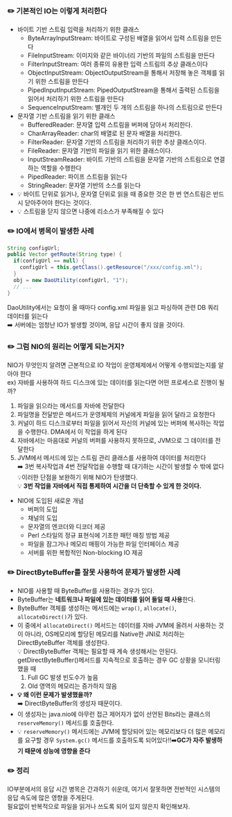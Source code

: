 ### ✏️ 기본적인 IO는 이렇게 처리한다
* 바이트 기반 스트림 입력을 처리하기 위한 클래스
  * ByteArrayInputStream: 바이트로 구성된 배열을 읽어서 입력 스트림을 만든다
  * FileInputStream: 이미지와 같은 바이너리 기반의 파일의 스트림을 만든다
  * FilterInputStream: 여러 종류의 유용한 입력 스트림의 추상 클래스이다
  * ObjectInputStream: ObjectOutputStream을 통해서 저장해 놓은 객체를 읽기 위한 스트림을 만든다
  * PipedInputInputStream: PipedOutputStream을 통해서 출력된 스트림을 읽어서 처리하기 위한 스트림을 만든다
  * SequenceInputStream: 별개인 두 개의 스트림을 하나의 스트림으로 만든다
* 문자열 기반 스트림을 읽기 위한 클래스
  * BufferedReader: 문자열 입력 스트림을 버퍼에 담아서 처리한다.
  * CharArrayReader: char의 배열로 된 문자 배열을 처리한다.
  * FilterReader: 문자열 기반의 스트림을 처리하기 위한 추상 클래스이다.
  * FileReader: 문자열 기반의 파일을 읽기 위한 클래스이다.
  * InputStreamReader: 바이트 기반의 스트림을 문자열 기반의 스트림으로 연결하는 역할을 수행한다
  * PipedReader: 파이프 스트림을 읽는다
  * StringReader: 문자열 기반의 소스를 읽는다
* 💡 바이트 단위로 읽거나, 문자열 단위로 읽을 때 중요한 것은 한 번 연스트림은 반드시 닫아주어야 한다는 것이다.
* 💡 스트림을 닫지 않으면 나중에 리소스가 부족해질 수 있다

### ✏️ IO에서 병목이 발생한 사례
```java
String configUrl;
public Vector getRoute(String type) {
  if(configUrl == null) {
    configUrl = this.getClass().getResource("/xxx/config.xml");
  }
  obj = new DaoUtility(configUrl, "1");
  // ...
}
```
DaoUtility에서는 요청이 올 때마다 config.xml 파일을 읽고 파싱하여 관련 DB 쿼리 데이터를 읽는다   
➡️ 서버에는 엄청난 IO가 발생할 것이며, 응답 시간이 좋지 않을 것이다.

### ✏️ 그럼 NIO의 원리는 어떻게 되는거지?
NIO가 무엇인지 알려면 근본적으로 IO 작업이 운영체제에서 어떻게 수행되었는지를 알아야 한다   
ex) 자바를 사용하여 하드 디스크에 있는 데이터를 읽는다면 어떤 프로세스로 진행이 될까?   
1. 파일을 읽으라는 메서드를 자바에 전달한다
2. 파일명을 전달받은 메서드가 운영체제의 커널에게 파일을 읽어 달라고 요청한다
3. 커널이 하드 디스크로부터 파일을 읽어서 자신의 커널에 있는 버퍼에 복사하는 작업을 수행한다. DMA에서 이 작업을 하게 된다
4. 자바에서는 마음대로 커널의 버퍼를 사용하지 못하므로, JVM으로 그 데이터를 전달한다
5. JVM에서 메서드에 있는 스트림 관리 클래스를 사용하여 데이터를 처리한다   
➡️ 3번 복사작업과 4번 전달작업을 수행할 때 대기하는 시간이 발생할 수 밖에 없다   
💡이러한 단점을 보완하기 위해 NIO가 탄생했다.   
💡 **3번 작업을 자바에서 직접 통제하여 시간을 더 단축할 수 있게 한 것이다.**
* NIO에 도입된 새로운 개념
  * 버퍼의 도입
  * 채널의 도입
  * 문자열의 엔코더와 디코더 제공
  * Perl 스타일의 정규 표현식에 기초한 패턴 매칭 방법 제공
  * 파일을 잠그거나 메모리 매핑이 가능한 파일 인터페이스 제공
  * 서버를 위한 복합적인 Non-blocking IO 제공

### ✏️ DirectByteBuffer를 잘못 사용하여 문제가 발생한 사례
* NIO를 사용할 때 ByteBuffer를 사용하는 경우가 있다.   
* ByteBuffer는 **네트워크나 파일에 있는 데이터를 읽어 들일 때 사용**한다.  
* ByteBuffer 객체를 생성하는 메서드에는 `wrap()`, `allocate()`, `allocateDirect()`가 있다.   
* 이 중에서 `allocateDirect()` 메서드는 데이터를 자바 JVM에 올려서 사용하는 것이 아니라, OS메모리에 할당된 메모리를 Native한 JNI로 처리하는 DirectByteBuffer 객체를 생성한다.   
💡 DirectByteBuffer 객체는 필요할 때 계속 생성해서는 안된다.
getDirectByteBuffer()메서드를 지속적으로 호출하는 경우 GC 상황을 모니터링 했을 때
  1. Full GC 발생 빈도수가 높음
  2. Old 영역의 메모리는 증가하지 않음  
* **💡 왜 이런 문제가 발생했을까?**   
➡️ DirectByteBuffer의 생성자 때문이다.
* 이 생성자는 java.nio에 아무런 접근 제어자가 없이 선언된 Bits라는 클래스의 `reserveMemory()` 메서드를 호출한다.
* 💡 `reserveMemory()` 메서드에는 JVM에 할당되어 있는 메모리보다 더 많은 메모리를 요구할 경우 `System.gc()` 메서드를 호출하도록 되어있다!!➡️**GC가 자주 발생하기 때문에 성능에 영향을 준다**

### ✏️ 정리
IO부분에서의 응답 시간 병목은 간과하기 쉬운데, 여기서 잘못하면 전반적인 시스템의 응답 속도에 많은 영향을 주게된다.   
필요없이 반복적으로 파일을 읽거나 쓰도록 되어 있지 않은지 확인해보자.
